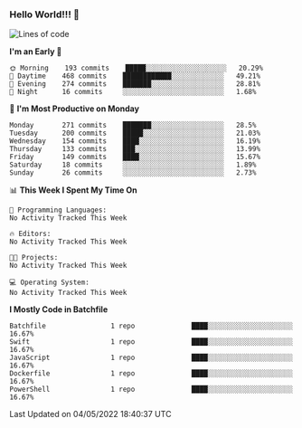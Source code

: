 ### Hello World!!! 👋

<!--
**kekotek/kekotek** is a ✨ _special_ ✨ repository because its `README.md` (this file) appears on your GitHub profile.

Here are some ideas to get you started:

- 🔭 I’m currently working on ...
- 🌱 I’m currently learning ...
- 👯 I’m looking to collaborate on ...
- 🤔 I’m looking for help with ...
- 💬 Ask me about ...
- 📫 How to reach me: ...
- 😄 Pronouns: ...
- ⚡ Fun fact: ...
-->

<!--START_SECTION:waka-->
![Lines of code](https://img.shields.io/badge/From%20Hello%20World%20I%27ve%20Written-19%20Thousand%20lines%20of%20code-blue)

**I'm an Early 🐤** 

```text
🌞 Morning    193 commits    █████░░░░░░░░░░░░░░░░░░░░   20.29% 
🌆 Daytime    468 commits    ████████████░░░░░░░░░░░░░   49.21% 
🌃 Evening    274 commits    ███████░░░░░░░░░░░░░░░░░░   28.81% 
🌙 Night      16 commits     ░░░░░░░░░░░░░░░░░░░░░░░░░   1.68%

```
📅 **I'm Most Productive on Monday** 

```text
Monday       271 commits    ███████░░░░░░░░░░░░░░░░░░   28.5% 
Tuesday      200 commits    █████░░░░░░░░░░░░░░░░░░░░   21.03% 
Wednesday    154 commits    ████░░░░░░░░░░░░░░░░░░░░░   16.19% 
Thursday     133 commits    ███░░░░░░░░░░░░░░░░░░░░░░   13.99% 
Friday       149 commits    ████░░░░░░░░░░░░░░░░░░░░░   15.67% 
Saturday     18 commits     ░░░░░░░░░░░░░░░░░░░░░░░░░   1.89% 
Sunday       26 commits     ░░░░░░░░░░░░░░░░░░░░░░░░░   2.73%

```


📊 **This Week I Spent My Time On** 

```text
💬 Programming Languages: 
No Activity Tracked This Week

🔥 Editors: 
No Activity Tracked This Week

🐱‍💻 Projects: 
No Activity Tracked This Week

💻 Operating System: 
No Activity Tracked This Week

```

**I Mostly Code in Batchfile** 

```text
Batchfile                1 repo              ████░░░░░░░░░░░░░░░░░░░░░   16.67% 
Swift                    1 repo              ████░░░░░░░░░░░░░░░░░░░░░   16.67% 
JavaScript               1 repo              ████░░░░░░░░░░░░░░░░░░░░░   16.67% 
Dockerfile               1 repo              ████░░░░░░░░░░░░░░░░░░░░░   16.67% 
PowerShell               1 repo              ████░░░░░░░░░░░░░░░░░░░░░   16.67%

```



 Last Updated on 04/05/2022 18:40:37 UTC
<!--END_SECTION:waka-->
